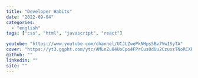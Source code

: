 ```yaml
---
title: "Developer Habits"
date: "2022-09-04"
categories:
  - "english"
tags: ["css", "html", "javascript", "react"]

youtube: "https://www.youtube.com/channel/UCJLZwePkNHps5Bv7VwISyTA"
cover: "https://yt3.ggpht.com/ytc/AMLnZu84UoCpo4FPrCusOdUu2CzuozTNoRCXRIXZZ0gI=s176-c-k-c0x00ffffff-no-rj"
github: ""
linkedin: ""
site: ""
---
```

